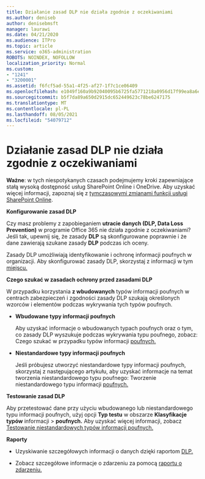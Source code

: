 ```yaml
---
title: Działanie zasad DLP nie działa zgodnie z oczekiwaniami
ms.author: deniseb
author: denisebmsft
manager: laurawi
ms.date: 04/21/2020
ms.audience: ITPro
ms.topic: article
ms.service: o365-administration
ROBOTS: NOINDEX, NOFOLLOW
localization_priority: Normal
ms.custom:
- "1241"
- "3200001"
ms.assetid: f6fcf5ad-55a1-4f25-af27-1f7c1ce06409
ms.openlocfilehash: e1049f160a9b92040095b6725fa5771218a0956d17f99ea8a6e9cc279e7c73f6
ms.sourcegitcommit: b5f7da89a650d2915dc652449623c78be6247175
ms.translationtype: MT
ms.contentlocale: pl-PL
ms.lasthandoff: 08/05/2021
ms.locfileid: "54079712"
---
```

# <a name="dlp-not-working-as-expected"></a>Działanie zasad DLP nie działa zgodnie z oczekiwaniami

**Ważne**: w tych niespotykanych czasach podejmujemy kroki zapewniające stałą wysoką dostępność usług SharePoint Online i OneDrive. Aby uzyskać więcej informacji, zapoznaj się z [tymczasowymi zmianami funkcji usługi SharePoint Online](https://aka.ms/ODSPAdjustments).

 **Konfigurowanie zasad DLP**

Czy masz problemy z zapobieganiem **utracie danych (DLP, Data Loss Prevention)** w programie Office 365 nie działa zgodnie z oczekiwaniami? Jeśli tak, upewnij się, że zasady **DLP** są skonfigurowane poprawnie i że dane zawierają szukane zasady **DLP** podczas ich oceny.
  
Zasady DLP umożliwiają identyfikowanie i ochronę informacji poufnych w organizacji. Aby skonfigurować zasady DLP, skorzystaj z informacji w tym [miejscu.](https://docs.microsoft.com/microsoft-365/compliance/create-a-dlp-policy-from-a-template)
  
 **Czego szukać w zasadach ochrony przed zasadami DLP**
  
W przypadku korzystania **z wbudowanych** typów informacji poufnych w centrach zabezpieczeń i zgodności zasady DLP szukają określonych wzorców i elementów podczas wykrywania tych typów poufnych.
  
- **Wbudowane typy informacji poufnych**

    Aby uzyskać informacje o wbudowanych typach poufnych oraz o tym, co zasady DLP wyszukuje podczas wykrywania typu poufnego, zobacz: Czego szukać w przypadku typów informacji [poufnych.](https://docs.microsoft.com/microsoft-365/compliance/sensitive-information-type-entity-definitions)

- **Niestandardowe typy informacji poufnych**

    Jeśli próbujesz utworzyć niestandardowe typy informacji poufnych, skorzystaj z następującego artykułu, aby uzyskać informacje na temat tworzenia niestandardowego typu poufnego: Tworzenie niestandardowego typu informacji [poufnych.](https://docs.microsoft.com/microsoft-365/compliance/create-a-custom-sensitive-information-type)

**Testowanie zasad DLP**

Aby przetestować dane przy użyciu wbudowanego lub niestandardowego typu informacji poufnych, użyj opcji **Typ testu** w obszarze **Klasyfikacje typów** informacji  >  **poufnych.** Aby uzyskać więcej informacji, zobacz [Testowanie niestandardowych typów informacji poufnych.](https://docs.microsoft.com/microsoft-365/compliance/create-a-custom-sensitive-information-type#create-custom-sensitive-information-types-in-the-security--compliance-center)

 **Raporty**
  
- Uzyskiwanie szczegółowych informacji o danych dzięki raportom [DLP.](https://docs.microsoft.com/microsoft-365/compliance/data-loss-prevention-policies#dlp-reports)

- Zobacz szczegółowe informacje o zdarzeniu za pomocą [raportu o zdarzeniu.](https://docs.microsoft.com/microsoft-365/compliance/data-loss-prevention-policies#incident-reports)
